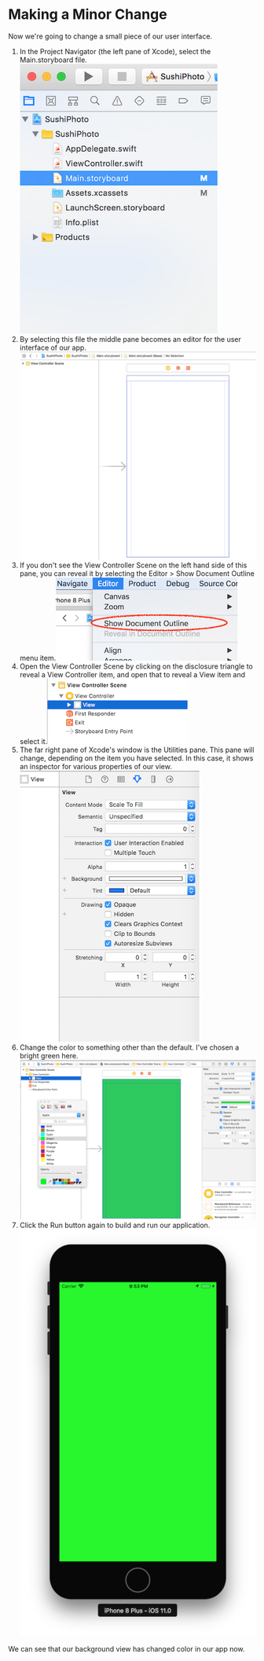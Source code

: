 # Making a Minor Change

Now we're going to change a small piece of our user interface.

1. In the Project Navigator \(the left pane of Xcode\), select the Main.storyboard file.![](assets/ProjectNavigator.png)
2. By selecting this file the middle pane becomes an editor for the user interface of our app.![](assets/InterfaceBuilder.png)
3. If you don't see the View Controller Scene on the left hand side of this pane, you can reveal it by selecting the Editor &gt; Show Document Outline menu item.![](assets/ShowDocumentOutline.png)
4. Open the View Controller Scene by clicking on the disclosure triangle to reveal a View Controller item, and open that to reveal a View item and select it.![](assets/ViewDocumentOutline.png)
5. The far right pane of Xcode's window is the Utilities pane. This pane will change, depending on the item you have selected. In this case, it shows an inspector for various properties of our view.![](assets/Utilities-View.png)
6. Change the color to something other than the default. I've chosen a bright green here.![](assets/Sushi8.png)
7. Click the Run button again to build and run our application.![](assets/Sushi9.png)

We can see that our background view has changed color in our app now.

